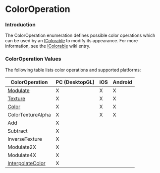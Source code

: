 # ColorOperation

### Introduction

The ColorOperation enumeration defines possible color operations which can be used by an [IColorable](../../../../frb/docs/index.php) to modify its appearance. For more information, see the [IColorable](../../../../frb/docs/index.php) wiki entry.

### ColorOperation Values

The following table lists color operations and supported platforms:

| ColorOperation                                     | PC (DesktopGL) | iOS | Android |
| -------------------------------------------------- | -------------- | --- | ------- |
| [Modulate](../../../../frb/docs/index.php)         | X              | X   | X       |
| [Texture](texture.md)                              | X              | X   | X       |
| [Color](../../../../frb/docs/index.php)            | X              | X   | X       |
| ColorTextureAlpha                                  | X              | X   | X       |
| Add                                                | X              |     |         |
| Subtract                                           | X              |     |         |
| InverseTexture                                     | X              |     |         |
| Modulate2X                                         | X              |     |         |
| Modulate4X                                         | X              |     |         |
| [InterpolateColor](../../../../frb/docs/index.php) | X              |     |         |
